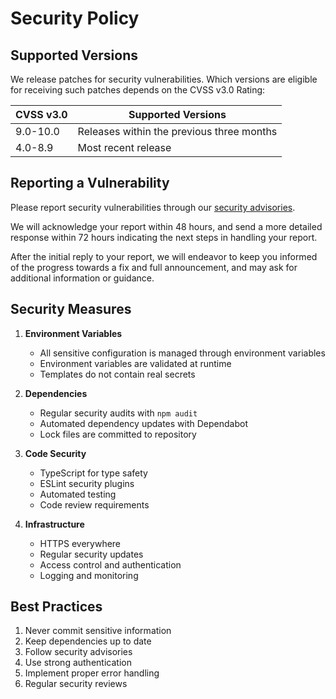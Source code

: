# Security Policy

## Supported Versions

We release patches for security vulnerabilities. Which versions are eligible for
receiving such patches depends on the CVSS v3.0 Rating:

| CVSS v3.0 | Supported Versions                        |
| --------- | ----------------------------------------- |
| 9.0-10.0  | Releases within the previous three months |
| 4.0-8.9   | Most recent release                       |

## Reporting a Vulnerability

Please report security vulnerabilities through our [security advisories](https://github.com/your-org/your-repo/security/advisories/new).

We will acknowledge your report within 48 hours, and send a more detailed response
within 72 hours indicating the next steps in handling your report.

After the initial reply to your report, we will endeavor to keep you informed of
the progress towards a fix and full announcement, and may ask for additional
information or guidance.

## Security Measures

1. **Environment Variables**

   - All sensitive configuration is managed through environment variables
   - Environment variables are validated at runtime
   - Templates do not contain real secrets

2. **Dependencies**

   - Regular security audits with `npm audit`
   - Automated dependency updates with Dependabot
   - Lock files are committed to repository

3. **Code Security**

   - TypeScript for type safety
   - ESLint security plugins
   - Automated testing
   - Code review requirements

4. **Infrastructure**
   - HTTPS everywhere
   - Regular security updates
   - Access control and authentication
   - Logging and monitoring

## Best Practices

1. Never commit sensitive information
2. Keep dependencies up to date
3. Follow security advisories
4. Use strong authentication
5. Implement proper error handling
6. Regular security reviews

